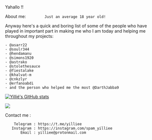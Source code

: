Yahallo !!

About me:
```        Just an average 18 year old!```


Anyway here's a quick and boring list of some of the people who have 
played in important part in making me who I am today
and helping me throughout my projects:
```
- @asarr22
- @soulr344
- @hendamanu
- @simons1920
- @astrako
- @stolethesauce
- @fiestalake
- @khalvat-m
- @cnkzlyr
- @erfanoabdi
- and the person who helped me the most @DarthJabba9
```
    
     
[![Yillié's GitHub stats](https://github-readme-stats.vercel.app/api?username=yilliee)](https://github.com/anuraghazra/github-readme-stats)

![](https://komarev.com/ghpvc/?username=yilliee)


Contact me :

        Telegram : https://t.me/yilliee   
       Instagram : https://instagram.com/spam_yilliee
           Email : yilliee@protonmail.com
